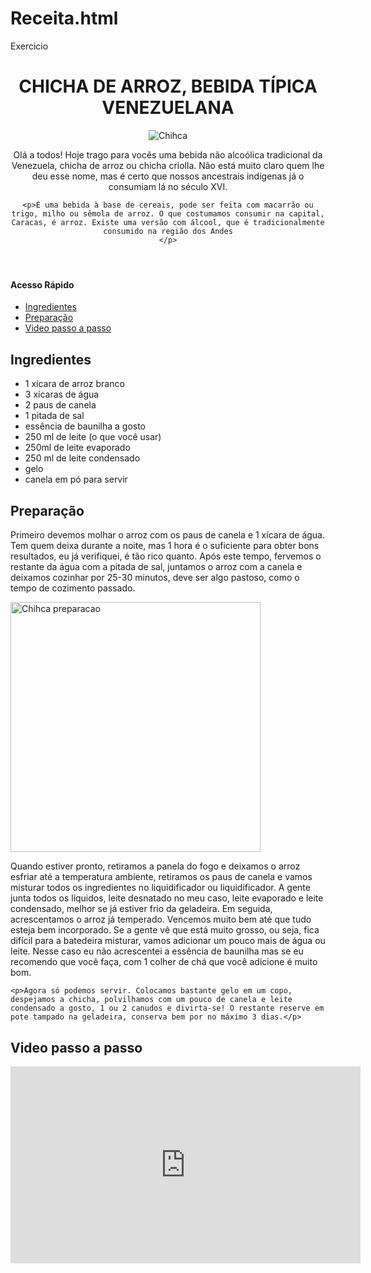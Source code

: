 # Receita.html
Exercicio
<htlm>
  <header>
    <h1>CHICHA DE ARROZ, BEBIDA TÍPICA VENEZUELANA</h1>
    <img src="https://mejorconsalud.com/wp-content/uploads/2015/08/chicha-de-arroz.jpg" alt="Chihca">
    <p>
      Olá a todos! Hoje trago para vocês uma bebida não alcoólica tradicional da Venezuela, chicha de arroz ou chicha criolla. Não está muito claro quem lhe deu esse nome, mas é certo que nossos ancestrais indígenas já o consumiam lá no século XVI. </p>

    <p>É uma bebida à base de cereais, pode ser feita com macarrão ou trigo, milho ou sêmola de arroz. O que costumamos consumir na capital, Caracas, é arroz. Existe uma versão com álcool, que é tradicionalmente consumido na região dos Andes
    </p>
  </header>
<body>
  <div>
    <h4>Acesso Rápido</h4>
    <ul>
      <li>
        <a href="#Ingredientes">Ingredientes</a>
      </li>
      <li>
        <a href="#Preparacao">Preparação</a>
      </li>
      <li>
        <a href="#Video">Video passo a passo</a>
      </li>
    </ul>
  </div>
  <div>
    <span>
      <h2 id="Ingredientes">Ingredientes</h2>
    </span>
    <ul>
      <li>1 xícara de arroz branco</li>
      <li>3 xícaras de água</li>
      <li>2 paus de canela</li>
      <li>1 pitada de sal</li>
      <li>essência de baunilha a gosto</li>
      <li>250 ml de leite (o que você usar)</li>
      <li>250ml de leite evaporado</li>
      <li>250 ml de leite condensado</li>
      <li>gelo</li>
      <li>canela em pó para servir</li>
    </ul>
  </div>
  <div>
    <span>
      <h2 id="Preparacao">Preparação</h2>
    </span>
    <p>Primeiro devemos molhar o arroz com os paus de canela e 1 xícara de água. Tem quem deixa durante a noite, mas 1 hora é o suficiente para obter bons resultados, eu já verifiquei, é tão rico quanto. Após este tempo, fervemos o restante da água com a pitada de sal, juntamos o arroz com a canela e deixamos cozinhar por 25-30 minutos, deve ser algo pastoso, como o tempo de cozimento passado.</p>
  </div>
  <img src="http://momswithanaccent.com/wp-content/uploads/2017/09/img_4445.jpg" alt="Chihca preparacao" width="400px">
  <div>
    <p>Quando estiver pronto, retiramos a panela do fogo e deixamos o arroz esfriar até a temperatura ambiente, retiramos os paus de canela e vamos misturar todos os ingredientes no liquidificador ou liquidificador. A gente junta todos os líquidos, leite desnatado no meu caso, leite evaporado e leite condensado, melhor se já estiver frio da geladeira. Em seguida, acrescentamos o arroz já temperado. Vencemos muito bem até que tudo esteja bem incorporado. Se a gente vê que está muito grosso, ou seja, fica difícil para a batedeira misturar, vamos adicionar um pouco mais de água ou leite. Nesse caso eu não acrescentei a essência de baunilha mas se eu recomendo que você faça, com 1 colher de chá que você adicione é muito bom.</p>

    <p>Agora só podemos servir. Colocamos bastante gelo em um copo, despejamos a chicha, polvilhamos com um pouco de canela e leite condensado a gosto, 1 ou 2 canudos e divirta-se! O restante reserve em pote tampado na geladeira, conserva bem por no máximo 3 dias.</p>
  </div>
  <div>
    <footer>
      <span>
      <h2 id="Video">Video passo a passo</h2>
        </span>
      <iframe width="560" height="315" src="https://www.youtube.com/embed/cgfkTbAsmUY" title="YouTube video player" frameborder="0" allow="accelerometer; autoplay; clipboard-write; encrypted-media; gyroscope; picture-in-picture" allowfullscreen></iframe>
    </footer>
  </div>
  </body>
</htlm>
